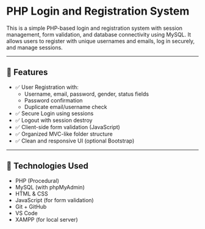 # PHP Login and Registration System

This is a simple PHP-based login and registration system with session management, form validation, and database connectivity using MySQL. It allows users to register with unique usernames and emails, log in securely, and manage sessions.

---

## 📌 Features

- ✅ User Registration with:
  - Username, email, password, gender, status fields
  - Password confirmation
  - Duplicate email/username check
- ✅ Secure Login using sessions
- ✅ Logout with session destroy
- ✅ Client-side form validation (JavaScript)
- ✅ Organized MVC-like folder structure
- ✅ Clean and responsive UI (optional Bootstrap)

---

## 🧰 Technologies Used

- PHP (Procedural)
- MySQL (with phpMyAdmin)
- HTML & CSS
- JavaScript (for form validation)
- Git + GitHub
- VS Code
- XAMPP (for local server)

